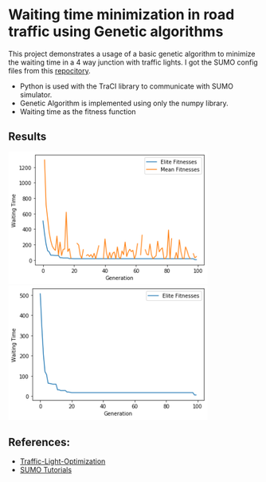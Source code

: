 # Waiting time minimization in road traffic using Genetic algorithms

This project demonstrates a usage of a basic genetic algorithm to minimize the waiting time in a 4 way junction with traffic lights. I got the SUMO config files from this [repocitory](https://github.com/MarkJanith/Traffic-Light-Optimization).

 - Python is used with the TraCI library to communicate with SUMO simulator. 
 - Genetic Algorithm is implemented using only the numpy library. 
 - Waiting time as the fitness function

## Results

<img src="images/index.png" width = "400"/>
<img src="images/index2.png" width = "400"/>

## References:
 - [Traffic-Light-Optimization](https://github.com/MarkJanith/Traffic-Light-Optimization)
 - [SUMO Tutorials](https://sumo.dlr.de/docs/Tutorials.html)

